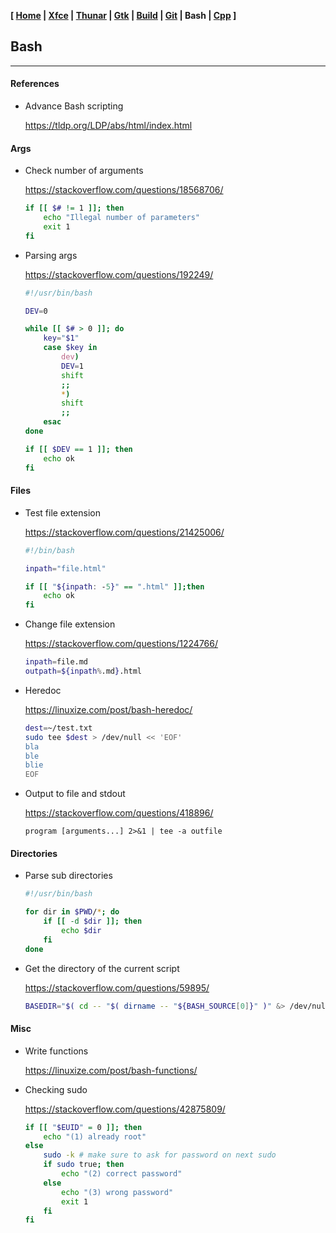 **[ [Home](00-Home.html) | [Xfce](01-Xfce.html) | [Thunar](02-Thunar.html) | [Gtk](03-Gtk.html) | [Build](04-Build.html) | [Git](05-Git.html) | Bash | [Cpp](07-Cpp.html) ]**

## Bash

---

#### References

* Advance Bash scripting
    
    https://tldp.org/LDP/abs/html/index.html

#### Args

* Check number of arguments
    
    https://stackoverflow.com/questions/18568706/
    
    ```bash
    if [[ $# != 1 ]]; then
        echo "Illegal number of parameters"
        exit 1
    fi
    ```

* Parsing args
    
    https://stackoverflow.com/questions/192249/

    ```bash
    #!/usr/bin/bash

    DEV=0

    while [[ $# > 0 ]]; do
        key="$1"
        case $key in
            dev)
            DEV=1
            shift
            ;;
            *)
            shift
            ;;
        esac
    done

    if [[ $DEV == 1 ]]; then
        echo ok
    fi
    ```
#### Files

* Test file extension
    
    https://stackoverflow.com/questions/21425006/
    
    ```bash
    #!/bin/bash

    inpath="file.html"

    if [[ "${inpath: -5}" == ".html" ]];then
        echo ok
    fi
    ```

* Change file extension
    
    https://stackoverflow.com/questions/1224766/

    ```bash
    inpath=file.md
    outpath=${inpath%.md}.html
    ```
* Heredoc
    
    https://linuxize.com/post/bash-heredoc/
    
    ```bash
    dest=~/test.txt
    sudo tee $dest > /dev/null << 'EOF'
    bla
    ble
    blie
    EOF
    ```
* Output to file and stdout
    
    https://stackoverflow.com/questions/418896/
    
    ```
    program [arguments...] 2>&1 | tee -a outfile
    ```

#### Directories

* Parse sub directories

    ```bash
    #!/usr/bin/bash

    for dir in $PWD/*; do
        if [[ -d $dir ]]; then
            echo $dir
        fi
    done
    ```

* Get the directory of the current script
    
    https://stackoverflow.com/questions/59895/
    
    ```bash
    BASEDIR="$( cd -- "$( dirname -- "${BASH_SOURCE[0]}" )" &> /dev/null && pwd )"
    ```

#### Misc

* Write functions
    
    https://linuxize.com/post/bash-functions/

* Checking sudo
    
    https://stackoverflow.com/questions/42875809/
    
    ```bash
    if [[ "$EUID" = 0 ]]; then
        echo "(1) already root"
    else
        sudo -k # make sure to ask for password on next sudo
        if sudo true; then
            echo "(2) correct password"
        else
            echo "(3) wrong password"
            exit 1
        fi
    fi
    ```
